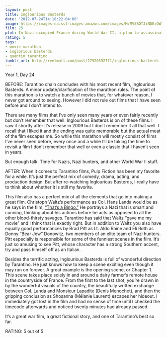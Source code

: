```yaml
---
layout: post
title: Inglourious Basterds
date: '2012-07-24T14:18:22-04:00'
image: https://images-na.ssl-images-amazon.com/images/M/MV5BOTJiNDEzOWYtMTVjOC00ZjlmLWE0NGMtZmE1OWVmZDQ2OWJhXkEyXkFqcGdeQXVyNTIzOTk5ODM@._V1_UX182_CR0,0,182,268_AL_.jpg
film: 25
plot: In Nazi-occupied France during World War II, a plan to assassinate Nazi leaders by a group of Jewish U.S. soldiers coincides with a theatre owner’s vengeful plans for the same.
rating: 5
tags:
- movie marathon
- inglorious basterds
- quentin tarantino
tumblr_url: http://reelmatt.com/post/27920592771/inglourious-basterds
---
```


Year 1, Day 24

BEFORE: Tarantino chain concludes with his most recent film, Inglourious Basterds. A minor update/clarification of the marathon rules. The point of this marathon is to watch a bunch of movies that, for whatever reason, I never got around to seeing. However I did not rule out films that I have seen before and I don’t intend to.

There are many films that I’ve only seen many years or even fairly recently but don’t remember that well. Inglourious Basterds is on of these films. I saw it shortly after it’s release in 2009 but I don’t remember it all that well. I recall that I liked it and the ending was quite memorable but the actual meat of the film escapes me. So while this marathon will mostly consist of films I’ve never seen before, every once and a while I’ll be taking the time to revisit a film I don’t remember that well or even a classic that I haven’t seen in years.

But enough talk. Time for Nazis, Nazi hunters, and other World War II stuff.

AFTER: When it comes to Tarantino films, Pulp Fiction has been my favorite for a while. It’s just the perfect mix of comedy, drama, acting, and production design. But after re-watching Inglourious Basterds, I really have to think about whether it is still my favorite.

This film also has a perfect mix of all the elements that go into making a great film. Christoph Waltz’s performance as Col. Hans Landa would be as he says in the film, [“That’s a Bingo.”][1] He portrays a Nazi that is smart and cunning, thinking about his actions before he acts as opposed to all the other blood-thirsty savages. Tarantino has said that Waltz “gave me my movie” and I think that is exactly right. But in addition to Waltz you also have equally good performances by Brad Pitt as Lt. Aldo Raine and Eli Roth as Donny “Bear Jew” Donowitz, two members of an elite team of Nazi hunters. Pitt especially is responsible for some of the funniest scenes in the film. It’s just so amusing to see Pitt, whose character has a strong Southern accent, try and pass himself off as an Italian.

Besides the terrific acting, Inglourious Basterds is full of wonderful direction by Tarantino. He just knows how to keep a scene exciting even though it may run on forever. A great example is the opening scene, or Chapter 1. This scene takes place solely in and around a dairy farmer’s remote house in the countryside of France. From the first to the last shot, you’re drawn in by the wonderful visuals of the country, the beautifully written exchange between Col. Landa and Monsieur Lapadite (Denis Menochet), and then the gripping conclusion as Shosanna (Mélanie Laurent) escapes her hideout. I immediately got lost in the film and had no sense of time until I checked the timecode afterwards and noticed twenty minutes had already passed.

It’s a great war film, a great fictional story, and one of Tarantino’s best so far.

RATING: 5 out of 5

[1]: https://www.youtube.com/watch?v=HNGXsgLRkXU